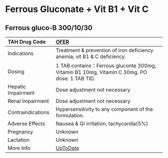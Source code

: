 # Ferrous Gluconate + Vit B1 + Vit C

## Ferrous gluco-B 300/10/30

| TAH Drug Code      | [OFER](https://www.tahsda.org.tw/drugs/hissearch.php?drug_code=OFER)                              |
|:-------------------|:--------------------------------------------------------------------------------------------------|
| Indications        | Treatment & prevention of iron deficiency anemia, vit B1 & C deficiency.                          |
| Dosing             | 1 TAB contains：Ferrous gluconte 300mg, Vitamin B1 10mg, Vitamin C 30mg. PO dose: 1 TAB TID.      |
| Hepatic Impairment | Dose adjustment not necessary                                                                     |
| Renal Impairment   | Dose adjustment not necessary                                                                     |
| Contraindications  | Hypersensitivity to any component of the formulation.                                             |
| Adverse Effects    | Nausea & GI irritation, tachycardia(5%)                                                           |
| Pregnancy          | Unknown                                                                                           |
| Lactation          | Unknown                                                                                           |
| More Info          | [UpToDate](https://www.uptodate.com/contents/ferrous-gluconate-+-vit-b1-+-vit-c-drug-information) |

